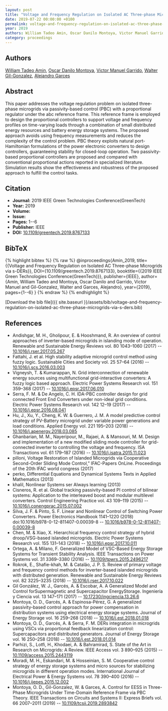 ```yaml
---
layout: post
title: "Voltage and Frequency Regulation on Isolated AC Three-phase Microgrids via s-DERs"
date: 2019-07-22 00:00:00 +0100
permalink: voltage-and-frequency-regulation-on-isolated-ac-three-phase-microgrids-via-s-ders
year: 2019
authors: William Tadeo Amin, Oscar Danilo Montoya, Victor Manuel Garrido, Walter Gil-Gonzalez, Alejandro Garces
category: proceedings
---
```

 
## Authors
[William Tadeo Amin](authors/william-tadeo-amin), [Oscar Danilo Montoya](authors/oscar-danilo-montoya), [Victor Manuel Garrido](authors/victor-manuel-garrido), [Walter Gil-Gonzalez](authors/walter-julian-gil-gonzalez), [Alejandro Garces](authors/alejandro-garces-ruiz)
 
## Abstract
This paper addresses the voltage regulation problem on isolated three-phase microgrids via passivity-based control (PBC) with a proportional regulator under the abc reference frame. This reference frame is employed to design the proportional controllers to support voltage and frequency profiles on time-varying loads through a combination of small distributed energy resources and battery energy storage systems. The proposed approach avoids using frequency measurements and reduces the complexity of the control problem. PBC theory exploits natural port-Hamiltonian formulations of the power electronic converters to design controllers, guaranteeing stability for closed-loop operation. Two passivity-based proportional controllers are proposed and compared with conventional proportional actions reported in specialized literature. Simulation results show the effectiveness and robustness of the proposed approach to fulfill the control tasks.
 
## Citation
- **Journal:** 2019 IEEE Green Technologies Conference(GreenTech)
- **Year:** 2019
- **Volume:** 
- **Issue:** 
- **Pages:** 1--6
- **Publisher:** IEEE
- **DOI:** [10.1109/greentech.2019.8767133](https://doi.org/10.1109/greentech.2019.8767133)
 
## BibTeX
{% highlight bibtex %}
{% raw %}
@inproceedings{Amin_2019,
  title={{Voltage and Frequency Regulation on Isolated AC Three-phase Microgrids via s-DERs}},
  DOI={10.1109/greentech.2019.8767133},
  booktitle={{2019 IEEE Green Technologies Conference(GreenTech)}},
  publisher={IEEE},
  author={Amin, William Tadeo and Montoya, Oscar Danilo and Garrido, Victor Manuel and Gil-Gonzalez, Walter and Garces, Alejandro},
  year={2019},
  pages={1--6}
}
{% endraw %}
{% endhighlight %}
 
[Download the bib file]({{ site.baseurl }}/assets/bib/voltage-and-frequency-regulation-on-isolated-ac-three-phase-microgrids-via-s-ders.bib)
 
## References
- Andishgar, M. H., Gholipour, E. & Hooshmand, R. An overview of control approaches of inverter-based microgrids in islanding mode of operation. Renewable and Sustainable Energy Reviews vol. 80 1043–1060 (2017) -- [10.1016/j.rser.2017.05.267](https://doi.org/10.1016/j.rser.2017.05.267)
- Fattahi, J. et al. High stability adaptive microgrid control method using fuzzy logic. Sustainable Cities and Society vol. 25 57–64 (2016) -- [10.1016/j.scs.2016.03.003](https://doi.org/10.1016/j.scs.2016.03.003)
- Vigneysh, T. & Kumarappan, N. Grid interconnection of renewable energy sources using multifunctional grid-interactive converters: A fuzzy logic based approach. Electric Power Systems Research vol. 151 359–368 (2017) -- [10.1016/j.epsr.2017.06.010](https://doi.org/10.1016/j.epsr.2017.06.010)
- Serra, F. M. & De Angelo, C. H. IDA-PBC controller design for grid connected Front End Converters under non-ideal grid conditions. Electric Power Systems Research vol. 142 12–19 (2017) -- [10.1016/j.epsr.2016.08.041](https://doi.org/10.1016/j.epsr.2016.08.041)
- Hu, J., Xu, Y., Cheng, K. W. & Guerrero, J. M. A model predictive control strategy of PV-Battery microgrid under variable power generations and load conditions. Applied Energy vol. 221 195–203 (2018) -- [10.1016/j.apenergy.2018.03.085](https://doi.org/10.1016/j.apenergy.2018.03.085)
- Ghanbarian, M. M., Nayeripour, M., Rajaei, A. & Mansouri, M. M. Design and implementation of a new modified sliding mode controller for grid-connected inverter to controlling the voltage and frequency. ISA Transactions vol. 61 179–187 (2016) -- [10.1016/j.isatra.2015.11.023](https://doi.org/10.1016/j.isatra.2015.11.023)
- pilloni, Voltage Restoration of Islanded Microgrids via Cooperative Second-Order Sliding Mode Control,&#x201D; IFAC-Papers OnLine. Proceedings of the 20th IFAC world congress (2017)
- perko, Differential Equations and Dynamical Systems Texts in Applied Mathematics (2013)
- khalil, Nonlinear Systems ser Always learning (2013)
- Cisneros, R. et al. Global tracking passivity-based PI control of bilinear systems: Application to the interleaved boost and modular multilevel converters. Control Engineering Practice vol. 43 109–119 (2015) -- [10.1016/j.conengprac.2015.07.002](https://doi.org/10.1016/j.conengprac.2015.07.002)
- Silva, J. F. & Pinto, S. F. Linear and Nonlinear Control of Switching Power Converters. Power Electronics Handbook 1141–1220 (2018) doi:10.1016/b978-0-12-811407-0.00039-8 -- [10.1016/b978-0-12-811407-0.00039-8](https://doi.org/10.1016/b978-0-12-811407-0.00039-8)
- Chen, M. & Xiao, X. Hierarchical frequency control strategy of hybrid droop/VSG-based islanded microgrids. Electric Power Systems Research vol. 155 131–143 (2018) -- [10.1016/j.epsr.2017.10.011](https://doi.org/10.1016/j.epsr.2017.10.011)
- Ortega, A. & Milano, F. Generalized Model of VSC-Based Energy Storage Systems for Transient Stability Analysis. IEEE Transactions on Power Systems vol. 31 3369–3380 (2016) -- [10.1109/tpwrs.2015.2496217](https://doi.org/10.1109/tpwrs.2015.2496217)
- Rokrok, E., Shafie-khah, M. & Catalão, J. P. S. Review of primary voltage and frequency control methods for inverter-based islanded microgrids with distributed generation. Renewable and Sustainable Energy Reviews vol. 82 3225–3235 (2018) -- [10.1016/j.rser.2017.10.022](https://doi.org/10.1016/j.rser.2017.10.022)
- Gil González, W. J., Garcés, A. & Escobar, A. A Generalized Model and Control forSupermagnetic and Supercapacitor EnergyStorage. Ingeniería y Ciencia vol. 13 147–171 (2017) -- [10.17230/ingciencia.13.26.6](https://doi.org/10.17230/ingciencia.13.26.6)
- Montoya, O. D., Garcés, A. & Espinosa-Pérez, G. A generalized passivity-based control approach for power compensation in distribution systems using electrical energy storage systems. Journal of Energy Storage vol. 16 259–268 (2018) -- [10.1016/j.est.2018.01.018](https://doi.org/10.1016/j.est.2018.01.018)
- Montoya, O. D., Garcés, A. & Serra, F. M. DERs integration in microgrids using VSCs via proportional feedback linearization control: Supercapacitors and distributed generators. Journal of Energy Storage vol. 16 250–258 (2018) -- [10.1016/j.est.2018.01.014](https://doi.org/10.1016/j.est.2018.01.014)
- Parhizi, S., Lotfi, H., Khodaei, A. & Bahramirad, S. State of the Art in Research on Microgrids: A Review. IEEE Access vol. 3 890–925 (2015) -- [10.1109/access.2015.2443119](https://doi.org/10.1109/access.2015.2443119)
- Moradi, M. H., Eskandari, M. & Hosseinian, S. M. Cooperative control strategy of energy storage systems and micro sources for stabilizing microgrids in different operation modes. International Journal of Electrical Power &amp; Energy Systems vol. 78 390–400 (2016) -- [10.1016/j.ijepes.2015.12.002](https://doi.org/10.1016/j.ijepes.2015.12.002)
- Montoya, O. D., Gil-Gonzalez, W. & Garces, A. Control for EESS in Three-Phase Microgrids Under Time-Domain Reference Frame via PBC Theory. IEEE Transactions on Circuits and Systems II: Express Briefs vol. 66 2007–2011 (2019) -- [10.1109/tcsii.2019.2893842](https://doi.org/10.1109/tcsii.2019.2893842)

